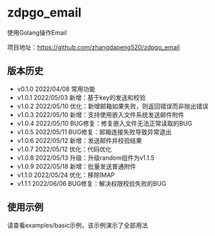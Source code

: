 # zdpgo_email

使用Golang操作Email

项目地址：https://github.com/zhangdapeng520/zdpgo_email

## 版本历史

- v0.1.0 2022/04/08 常用功能
- v1.0.1 2022/05/03 新增：基于key的发送和校验
- v1.0.2 2022/05/10 优化：新增邮箱如果失败，则返回错误而非抛出错误
- v1.0.3 2022/05/10 新增：支持使用嵌入文件系统发送邮件附件
- v1.0.4 2022/05/10 BUG修复：修复嵌入文件无法正常读取的BUG
- v1.0.5 2022/05/11 BUG修复：邮箱连接失败导致异常退出
- v1.0.6 2022/05/12 新增：发送邮件并校验结果
- v1.0.7 2022/05/12 优化：代码优化
- v1.0.8 2022/05/13 升级：升级random组件为v1.1.5
- v1.0.9 2022/05/18 新增：批量发送普通附件
- v1.1.0 2022/05/24 优化：移除IMAP
- v1.1.1 2022/06/06 BUG修复：解决权限校验失败的BUG

## 使用示例

请查看examples/basic示例，该示例演示了全部用法
